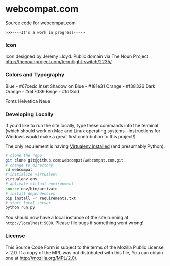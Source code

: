 # webcompat.com

Source code for webcompat.com

`>>>----It's a work in progress---->`

### Icon

Icon designed by Jeremy Lloyd.  Public domain via The Noun Project
http://thenounproject.com/term/light-switch/2235/

### Colors and Typography

Blue - #67cedc
Inset Shadow on Blue - #181e31
Orange - #f38326
Dark Orange - #d47039
Beige - #fdf3dd

Fonts
Helvetica Neue

### Developing Locally

If you'd like to run the site locally, type these commands into the terminal (which should work on Mac and Linux operating systems--instructions for Windows would make a great first contribution to this project!)

The only requiement is having [Virtualenv installed](http://www.virtualenv.org/en/latest/virtualenv.html#installation) (and presumably Python).

``` bash
# clone the repo
git clone git@github.com:webcompat/webcompat.com.git
# change to directory
cd webcompat
# initialize virtualenv
virtualenv env
# activate virtual environment
source env/bin/activate
# install dependencies
pip install -r requirements.txt
# start local server
python run.py
```

You should now have a local instance of the site running at `http://localhost:5000`. Please file bugs if something went wrong!

### License

This Source Code Form is subject to the terms of the Mozilla Public
License, v. 2.0. If a copy of the MPL was not distributed with this
file, You can obtain one at http://mozilla.org/MPL/2.0/.